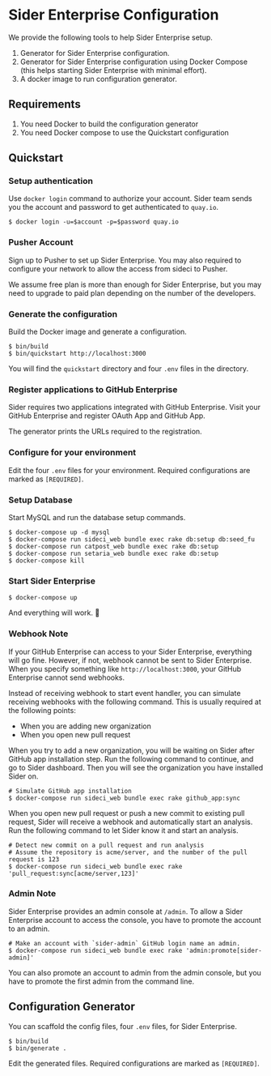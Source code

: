 # Sider Enterprise Configuration

We provide the following tools to help Sider Enterprise setup.

1. Generator for Sider Enterprise configuration.
2. Generator for Sider Enterprise configuration using Docker Compose (this helps starting Sider Enterprise with minimal effort).
3. A docker image to run configuration generator.

## Requirements

1. You need Docker to build the configuration generator
2. You need Docker compose to use the Quickstart configuration

## Quickstart

### Setup authentication

Use `docker login` command to authorize your account.
Sider team sends you the account and password to get authenticated to `quay.io`.

````
$ docker login -u=$account -p=$password quay.io
````

### Pusher Account

Sign up to Pusher to set up Sider Enterprise. You may also required to configure your network to allow the access from sideci to Pusher.

We assume free plan is more than enough for Sider Enterprise, but you may need to upgrade to paid plan depending on the number of the developers.

### Generate the configuration

Build the Docker image and generate a configuration.

```
$ bin/build
$ bin/quickstart http://localhost:3000
```

You will find the `quickstart` directory and four `.env` files in the directory.

### Register applications to GitHub Enterprise

Sider requires two applications integrated with GitHub Enterprise.
Visit your GitHub Enterprise and register OAuth App and GitHub App.

The generator prints the URLs required to the registration.

### Configure for your environment

Edit the four `.env` files for your environment.
Required configurations are marked as `[REQUIRED]`.

### Setup Database

Start MySQL and run the database setup commands.

```
$ docker-compose up -d mysql
$ docker-compose run sideci_web bundle exec rake db:setup db:seed_fu
$ docker-compose run catpost_web bundle exec rake db:setup
$ docker-compose run setaria_web bundle exec rake db:setup
$ docker-compose kill
```

### Start Sider Enterprise

```
$ docker-compose up
```

And everything will work. 🎉

### Webhook Note

If your GitHub Enterprise can access to your Sider Enterprise, everything will go fine.
However, if not, webhook cannot be sent to Sider Enterprise.
When you specify something like `http://localhost:3000`, your GitHub Enterprise cannot send webhooks.

Instead of receiving webhook to start event handler, you can simulate receiving webhooks with the following command.
This is usually required at the following points:

* When you are adding new organization
* When you open new pull request

When you try to add a new organization, you will be waiting on Sider after GitHub app installation step.
Run the following command to continue, and go to Sider dashboard.
Then you will see the organization you have installed Sider on.

```
# Simulate GitHub app installation
$ docker-compose run sideci_web bundle exec rake github_app:sync
```

When you open new pull request or push a new commit to existing pull request, Sider will receive a webhook and automatically start an analysis.
Run the following command to let Sider know it and start an analysis.

```
# Detect new commit on a pull request and run analysis
# Assume the repository is acme/server, and the number of the pull request is 123
$ docker-compose run sideci_web bundle exec rake 'pull_request:sync[acme/server,123]'
```

### Admin Note

Sider Enterprise provides an admin console at `/admin`.
To allow a Sider Enterprise account to access the console, you have to promote the account to an admin.

```
# Make an account with `sider-admin` GitHub login name an admin.
$ docker-compose run sideci_web bundle exec rake 'admin:promote[sider-admin]'
```

You can also promote an account to admin from the admin console, but you have to promote the first admin from the command line.

## Configuration Generator

You can scaffold the config files, four `.env` files, for Sider Enterprise.

```
$ bin/build
$ bin/generate .
```

Edit the generated files.
Required configurations are marked as `[REQUIRED]`.
